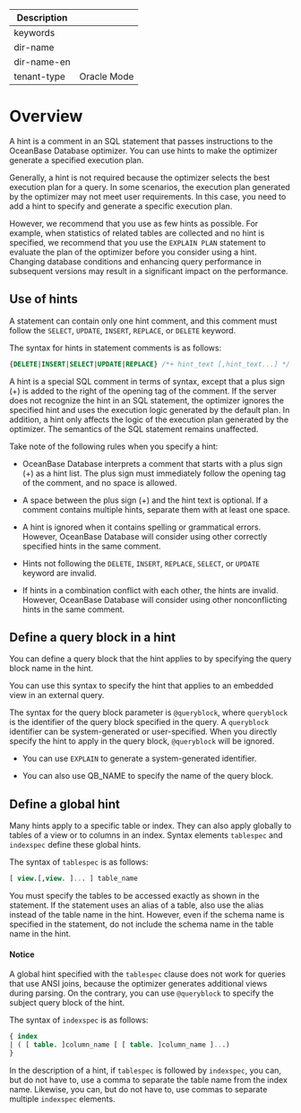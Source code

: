 | Description   |                 |
|---------------|-----------------|
| keywords      |                 |
| dir-name      |                 |
| dir-name-en   |                 |
| tenant-type   | Oracle Mode     |

# Overview

A hint is a comment in an SQL statement that passes instructions to the OceanBase Database optimizer. You can use hints to make the optimizer generate a specified execution plan.

Generally, a hint is not required because the optimizer selects the best execution plan for a query. In some scenarios, the execution plan generated by the optimizer may not meet user requirements. In this case, you need to add a hint to specify and generate a specific execution plan.

However, we recommend that you use as few hints as possible. For example, when statistics of related tables are collected and no hint is specified, we recommend that you use the `EXPLAIN PLAN` statement to evaluate the plan of the optimizer before you consider using a hint. Changing database conditions and enhancing query performance in subsequent versions may result in a significant impact on the performance.

## Use of hints

A statement can contain only one hint comment, and this comment must follow the `SELECT`, `UPDATE`, `INSERT`, `REPLACE`, or `DELETE` keyword.

The syntax for hints in statement comments is as follows:

```sql
{DELETE|INSERT|SELECT|UPDATE|REPLACE} /*+ hint_text [,hint_text...] */
```

A hint is a special SQL comment in terms of syntax, except that a plus sign (+) is added to the right of the opening tag of the comment. If the server does not recognize the hint in an SQL statement, the optimizer ignores the specified hint and uses the execution logic generated by the default plan. In addition, a hint only affects the logic of the execution plan generated by the optimizer. The semantics of the SQL statement remains unaffected.

Take note of the following rules when you specify a hint:

* OceanBase Database interprets a comment that starts with a plus sign (+) as a hint list. The plus sign must immediately follow the opening tag of the comment, and no space is allowed.

* A space between the plus sign (+) and the hint text is optional. If a comment contains multiple hints, separate them with at least one space.

* A hint is ignored when it contains spelling or grammatical errors. However, OceanBase Database will consider using other correctly specified hints in the same comment.

* Hints not following the `DELETE`, `INSERT`, `REPLACE`, `SELECT`, or `UPDATE` keyword are invalid.

* If hints in a combination conflict with each other, the hints are invalid. However, OceanBase Database will consider using other nonconflicting hints in the same comment.

## Define a query block in a hint

You can define a query block that the hint applies to by specifying the query block name in the hint.

You can use this syntax to specify the hint that applies to an embedded view in an external query.

The syntax for the query block parameter is `@queryblock`, where `queryblock` is the identifier of the query block specified in the query. A `queryblock` identifier can be system-generated or user-specified. When you directly specify the hint to apply in the query block, `@queryblock` will be ignored.

* You can use `EXPLAIN` to generate a system-generated identifier.

* You can also use QB_NAME to specify the name of the query block.

## Define a global hint

Many hints apply to a specific table or index. They can also apply globally to tables of a view or to columns in an index. Syntax elements `tablespec` and `indexspec` define these global hints.

The syntax of `tablespec` is as follows:

```sql
[ view.[,view. ]... ] table_name
```

You must specify the tables to be accessed exactly as shown in the statement. If the statement uses an alias of a table, also use the alias instead of the table name in the hint. However, even if the schema name is specified in the statement, do not include the schema name in the table name in the hint.

  <main id="notice" type='notice'>
    <h4>Notice</h4>
    <p>A global hint specified with the <code>tablespec</code> clause does not work for queries that use ANSI joins, because the optimizer generates additional views during parsing. On the contrary, you can use <code>@queryblock</code> to specify the subject query block of the hint. </p>
  </main>

The syntax of `indexspec` is as follows:

```sql
{ index
| ( [ table. ]column_name [ [ table. ]column_name ]...)
}
```

In the description of a hint, if `tablespec` is followed by `indexspec`, you can, but do not have to, use a comma to separate the table name from the index name. Likewise, you can, but do not have to, use commas to separate multiple `indexspec` elements.
